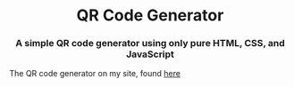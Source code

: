 <h1 align="center">QR Code Generator</h1>
<h3 align="center">A simple QR code generator using only pure HTML, CSS, and JavaScript</h3>

The QR code generator on my site, found [here](https://utilities.ming.jp.net/web-tools/qr-code-generator)

